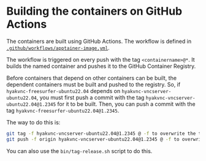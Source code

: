 # Building the containers on GitHub Actions

The containers are built using GitHub Actions. The workflow is defined in [`.github/workflows/apptainer-image.yml`](.github/workflows/apptainer-image.yml).

The workflow is triggered on every push with the tag `<containername>@*`. It builds the named container and pushes it to the GitHub Container Registry.

Before containers that depend on other containers can be built, the dependent containers must be built and pushed to the registry. So, if `hyakvnc-freesurfer-ubuntu22.04` depends on `hyakvnc-vncserver-ubuntu22.04`, you must first push a commit with the tag `hyakvnc-vncserver-ubuntu22.04@1.2345` for it to be built. Then, you can push a commit with the tag `hyakvnc-freesurfer-ubuntu22.04@1.2345`.

The way to do this is:

```bash
git tag -f hyakvnc-vncserver-ubuntu22.04@1.2345 @ -f to overwrite the tag if it already exists
git push -f origin hyakvnc-vncserver-ubuntu22.04@1.2345 @ -f to overwrite the tag if it already exists
```

You can also use the `bin/tag-release.sh` script to do this.
